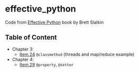 # effective\_python

Code from [Effective Python][1] book by Brett Slatkin

## Table of Content

- Chapter 3:
  - [Item 24](item_24.py) `@classmethod` (threads and map/reduce example)
- Chapter 4:
  - [Item 29](item_29.py) `@property`, `@setter`

 [1]: https://www.amazon.com/Effective-Python-Specific-Software-Development/dp/0134034287/189-6025887-2775825
